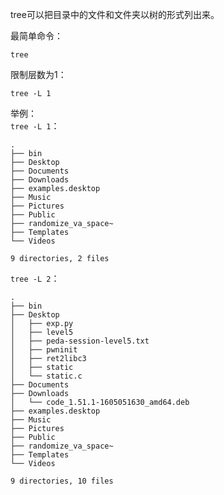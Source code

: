 tree可以把目录中的文件和文件夹以树的形式列出来。  

最简单命令：  
```
tree
```

限制层数为1：  
```
tree -L 1
```

举例：  
`tree -L 1`：  
```
.
├── bin
├── Desktop
├── Documents
├── Downloads
├── examples.desktop
├── Music
├── Pictures
├── Public
├── randomize_va_space~
├── Templates
└── Videos

9 directories, 2 files
```
`tree -L 2`：  
```
.
├── bin
├── Desktop
│   ├── exp.py
│   ├── level5
│   ├── peda-session-level5.txt
│   ├── pwninit
│   ├── ret2libc3
│   ├── static
│   └── static.c
├── Documents
├── Downloads
│   └── code_1.51.1-1605051630_amd64.deb
├── examples.desktop
├── Music
├── Pictures
├── Public
├── randomize_va_space~
├── Templates
└── Videos

9 directories, 10 files
```